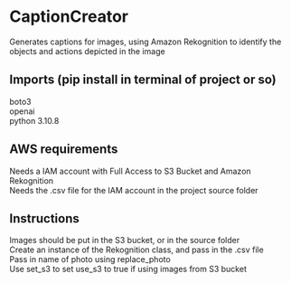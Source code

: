 # CaptionCreator
Generates captions for images, using Amazon Rekognition to identify the objects and actions depicted in the image

## Imports (pip install in terminal of project or so)
boto3 <br /> 
openai <br />
python 3.10.8

## AWS requirements
Needs a IAM account with Full Access to S3 Bucket and Amazon Rekognition <br />
Needs the .csv file for the IAM account in the project source folder

## Instructions
Images should be put in the S3 bucket, or in the source folder <br />
Create an instance of the Rekognition class, and pass in the .csv file <br />
Pass in name of photo using replace_photo <br />
Use set_s3 to set use_s3 to true if using images from S3 bucket

